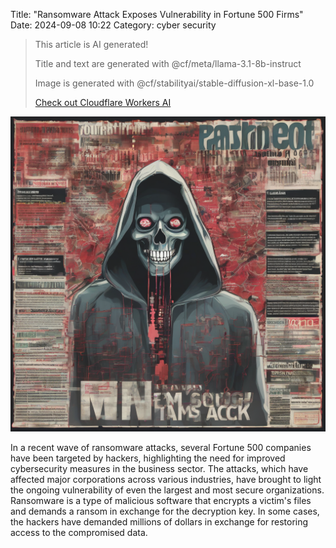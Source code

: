 Title: "Ransomware Attack Exposes Vulnerability in Fortune 500 Firms"
Date: 2024-09-08 10:22
Category: cyber security

> This article is AI generated!
> 
> Title and text are generated with @cf/meta/llama-3.1-8b-instruct
> 
> Image is generated with @cf/stabilityai/stable-diffusion-xl-base-1.0
> 
> [Check out Cloudflare Workers AI](https://developers.cloudflare.com/workers-ai/models/)


![Alt Text](images/2024-09-08-ransomware-attack-exposes-vulnerability-in-fortune-500-firms.png)

In a recent wave of ransomware attacks, several Fortune 500 companies have been targeted by hackers, highlighting the need for improved cybersecurity measures in the business sector. The attacks, which have affected major corporations across various industries, have brought to light the ongoing vulnerability of even the largest and most secure organizations. Ransomware is a type of malicious software that encrypts a victim's files and demands a ransom in exchange for the decryption key. In some cases, the hackers have demanded millions of dollars in exchange for restoring access to the compromised data.